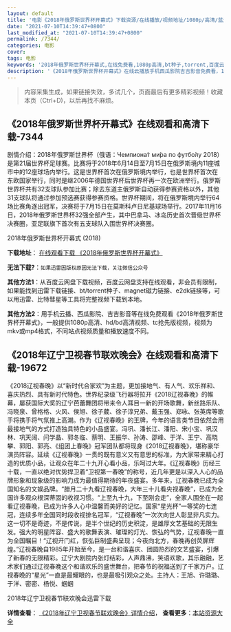 ```yaml
---
layout: default
title: '电影《2018年俄罗斯世界杯开幕式》下载资源/在线播放/视频地址/1080p/高清/蓝光'
date: "2021-07-10T14:39:47+0800"
last_modified_at: "2021-07-10T14:39:47+0800"
permalink: /7344/
categories: 电影
cover:
tags: 电影
keywords: '2018年俄罗斯世界杯开幕式,在线免费看,1080p高清,bt种子,torrent,百度云盘,magnet,磁力链,迅雷下载资源'
description: '《2018年俄罗斯世界杯开幕式》在线云播放手机西瓜影院吉吉影音免费看，1080p高清bd/hd未删减完整版和tc抢先枪版，mkv/mp4格式，附带bt/torrent种子、magnet/磁力链、百度云盘、网盘资源迅雷下载链接'
---
```


>内容采集生成，如果链接失效，多试几个，页面最后有更多精彩视频！收藏本页（Ctrl+D)，以后再找不麻烦。


## 《2018年俄罗斯世界杯开幕式》在线观看和高清下载-7344

剧情介绍：2018年俄罗斯世界杯（俄语：Чемпиона́т ми́ра по футбо́лу 2018）是第21届世界杯足球赛。比赛将于2018年6月14日至7月15日在俄罗斯境内11座城市中的12座球场内举行。这是世界杯首次在俄罗斯境内举行，也是世界杯首次在东欧国家举行，同时是继2006年德国世界杯后世界杯再一次在欧洲举行。俄罗斯世界杯共有32支球队参加比赛；除去东道主俄罗斯自动获得参赛资格以外，其他31支球队将通过参加预选赛获得参赛资格。世界杯期间，将在俄罗斯境内举行64场比赛角逐出冠军，决赛将于7月15日在莫斯科卢日尼基球场举行。2017年11月16日，2018年俄罗斯世界杯32强全部产生，其中巴拿马、冰岛历史首次晋级世界杯决赛圈，亚足联旗下首次有五支球队入围世界杯决赛圈。


2018年俄罗斯世界杯开幕式 (2018)

**下载地址**： [在线观看下载 《2018年俄罗斯世界杯开幕式》](https://www.btbtdy.me/btdy/dy13053.html) 


**无法下载?**：`如果迅雷因版权原因无法下载，关注微信公众号 `

**其他方法1**：从百度云网盘下载视频，百度云网盘支持在线观看，非会员有限制，如果能找到迅雷下载链接、bt/torrent种子、magnet磁力链接、e2dk链接等，可以用迅雷、比特彗星等工具将完整视频下载到本地。

**其他方法2**：用手机云播、西瓜影院、吉吉影音等在线免费观看《2018年俄罗斯世界杯开幕式》，一般提供1080p高清、hd/bd高清视频、tc抢先版视频，视频为mkv或mp4格式，不同站点视频质量和播放速度不同。


## 《2018年辽宁卫视春节联欢晚会》在线观看和高清下载-19672

《2018辽视春晚》以“新时代合家欢”为主题，更加接地气、有人气、欢乐祥和、喜庆热烈、具有新时代特色。世界纪录级飞行器将拉开《2018辽视春晚》的帷幕，屡获国际大奖的辽宁芭蕾舞团将带来令人耳目一新的开场歌舞，新丝路乐队、冯晓泉、曾格格、火风、侯旭、徐子葳、徐子淳兄弟、戴玉强、郑咏、张英席等歌手将携手将气氛推上高潮。作为《辽视春晚》的王牌，今年的语言类节目依然会用最接地气的方式打造独具特色的小品盛宴。冯巩、潘长江、潘阳、宋小宝、巩汉林、巩天阔、闫学晶、郭冬临、蔡明、王振华、孙涛、邵峰、于洋、王宁、高晓攀、郭阳、郭亮、《组团上春晚》冠军团队都将现身《2018辽视春晚》，堪称豪华演员阵容。延续《辽视春晚》一贯的既有意义又有意思的标准，为大家带来精心打造的优质小品，让观众在年二十九开心看小品，乐呵过大年。《辽视春晚》历经三十载，一直以绝对优势捍卫着“卫视第一春晚”的称号，近几年更是以深入人心的品牌形象和现象级的影响力成为最值得期待的年夜盛宴。多年来，辽视春晚已成为全国知名的文娱品牌。“腊月二十九看辽视春晚，大年三十儿看央视春晚”，已成为全国许多观众根深蒂固的收视习惯。“上至九十九，下至刚会走”，全家人围坐在一起看辽视春晚，已成为许多人心中温馨而美好的记忆。国家“星光杯”一等奖的七连冠，连续多年全国同时段收视排名冠军，“辽视春晚”一次次向世人彰显非凡实力。这一切不是奇迹，不是传说，是半个世纪的历史积淀，是雄厚文艺基础的无限生发。强大的明星阵容、盛大的歌舞表演、璀璨的灯光、恢弘的气势，辽视春晚一直为全国瞩目！“辽视开门红，恢弘巨制盛典呈现；今夜向北方，春晚再创荧屏辉煌。”辽视春晚自1985年开始至今，是一台和谐喜庆、团圆热烈的文艺盛宴，引爆了新春的无限精彩。辽宁大剧院内张灯结彩，人声鼎沸，笑语欢歌，其乐融融，艺术家们通过辽视春晚这个和谐欢乐的盛世舞台，把春节的祝福送到了千家万户。辽视春晚的“星光”一直是最耀眼的，也是最吸引观众之处。主持人：王旭、许璐璐、于洋、密密、杨悦、蝈蝈


2018年辽宁卫视春节联欢晚会迅雷下载

**详情查看**： [《2018年辽宁卫视春节联欢晚会》详情介绍](/movie/19672/)， **查看更多**：[本站资源大全](/movie/t/all/)

